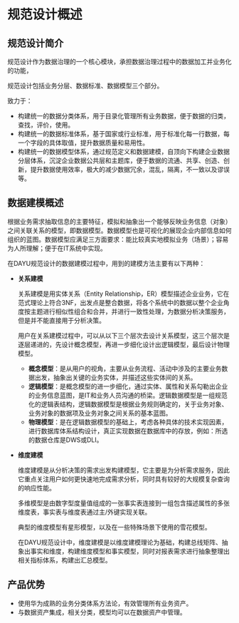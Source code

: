 # 规范设计概述<a name="dayu_01_0601"></a>

## 规范设计简介<a name="zh-cn_topic_0167309460_section786654274319"></a>

规范设计作为数据治理的一个核心模块，承担数据治理过程中的数据加工并业务化的功能，

规范设计包括业务分层、数据标准、数据模型三个部分。

致力于：

-   构建统一的数据分类体系，用于目录化管理所有业务数据，便于数据的归类，查找，评价，使用。
-   构建统一的数据标准体系，基于国家或行业标准，用于标准化每一行数据，每一个字段的具体取值，提升数据质量和易用性。
-   构建统一的数据模型体系，通过规范定义和数据建模，自顶向下构建企业数据分层体系，沉淀企业数据公共层和主题库，便于数据的流通、共享、创造、创新，提升数据使用效率，极大的减少数据冗余，混乱，隔离，不一致以及谬误等。

## 数据建模概述<a name="zh-cn_topic_0167309460_section17525115114433"></a>

根据业务需求抽取信息的主要特征，模拟和抽象出一个能够反映业务信息（对象）之间关联关系的模型，即数据模型。数据模型也是可视化的展现企业内部信息如何组织的蓝图。数据模型应满足三方面要求：能比较真实地模拟业务（场景）；容易为人所理解；便于在IT系统中实现。

在DAYU规范设计的数据建模过程中，用到的建模方法主要有以下两种：

-   **关系建模**

    关系建模是用实体关系（Entity Relationship，ER）模型描述企业业务，它在范式理论上符合3NF，出发点是整合数据，将各个系统中的数据以整个企业角度按主题进行相似性组合和合并，并进行一致性处理，为数据分析决策服务，但是并不能直接用于分析决策。

    用户在关系建模过程中，可以从以下三个层次去设计关系模型，这三个层次是逐层递进的，先设计概念模型，再进一步细化设计出逻辑模型，最后设计物理模型。

    -   **概念模型**：是从用户的视角，主要从业务流程、活动中涉及的主要业务数据出发，抽象出关键的业务实体，并描述这些实体间的关系。
    -   **逻辑模型**：是概念模型的进一步细化，通过实体、属性和关系勾勒出企业的业务信息蓝图，是IT和业务人员沟通的桥梁。逻辑数据模型是一组规范化的逻辑表结构，逻辑数据模型是根据业务规则确定的，关于业务对象、业务对象的数据项及业务对象之间关系的基本蓝图。
    -   **物理模型**：是在逻辑数据模型的基础上，考虑各种具体的技术实现因素，进行数据库体系结构设计，真正实现数据在数据库中的存放，例如：所选的数据仓库是DWS或DLI。

-   **维度建模**

    维度建模是从分析决策的需求出发构建模型，它主要是为分析需求服务，因此它重点关注用户如何更快速地完成需求分析，同时具有较好的大规模复杂查询的响应性能。

    多维模型是由数字型度量值组成的一张事实表连接到一组包含描述属性的多张维度表，事实表与维度表通过主/外键实现关联。

    典型的维度模型有星形模型，以及在一些特殊场景下使用的雪花模型。

    在DAYU规范设计中，维度建模是以维度建模理论为基础，构建总线矩阵、抽象出事实和维度，构建维度模型和事实模型，同时对报表需求进行抽象整理出相关指标体系，构建出汇总模型。


## 产品优势<a name="zh-cn_topic_0167309460_section12678154015442"></a>

-   使用华为成熟的业务分类体系方法论，有效管理所有业务资产。
-   与数据资产集成，相关分类，模型均可以在数据资产中管理。

